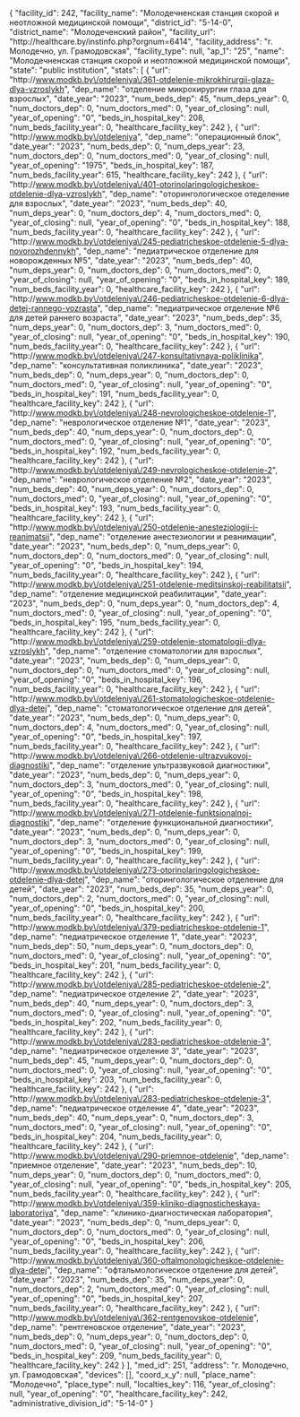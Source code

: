 {
    "facility_id": 242,
    "facility_name": "Молодечненская станция скорой и неотложной медицинской помощи",
    "district_id": "5-14-0",
    "district_name": "Молодеченский район",
    "facility_url": "http:\/\/healthcare.by\/instinfo.php?orgnum=6414",
    "facility_address": "г. Молодечно, ул. Грамодовская",
    "facility_type": null,
    "ap_1": "25",
    "name": "Молодечненская станция скорой и неотложной медицинской помощи",
    "state": "public institution",
    "stats": [
        {
            "url": "http:\/\/www.modkb.by\/otdeleniya\/361-otdelenie-mikrokhirurgii-glaza-dlya-vzroslykh",
            "dep_name": "отделение микрохирургии глаза для взрослых",
            "date_year": "2023",
            "num_beds_dep": 45,
            "num_deps_year": 0,
            "num_doctors_dep": 0,
            "num_doctors_med": 0,
            "year_of_closing": null,
            "year_of_opening": "0",
            "beds_in_hospital_key": 208,
            "num_beds_facility_year": 0,
            "healthcare_facility_key": 242
        },
        {
            "url": "http:\/\/www.modkb.by\/otdeleniya",
            "dep_name": "операционный блок",
            "date_year": "2023",
            "num_beds_dep": 0,
            "num_deps_year": 23,
            "num_doctors_dep": 0,
            "num_doctors_med": 0,
            "year_of_closing": null,
            "year_of_opening": "1975",
            "beds_in_hospital_key": 187,
            "num_beds_facility_year": 615,
            "healthcare_facility_key": 242
        },
        {
            "url": "http:\/\/www.modkb.by\/otdeleniya\/401-otorinolaringologicheskoe-otdelenie-dlya-vzroslykh",
            "dep_name": "оторингологическое отеделение для взрослых",
            "date_year": "2023",
            "num_beds_dep": 40,
            "num_deps_year": 0,
            "num_doctors_dep": 4,
            "num_doctors_med": 0,
            "year_of_closing": null,
            "year_of_opening": "0",
            "beds_in_hospital_key": 188,
            "num_beds_facility_year": 0,
            "healthcare_facility_key": 242
        },
        {
            "url": "http:\/\/www.modkb.by\/otdeleniya\/245-pediatricheskoe-otdelenie-5-dlya-novorozhdennykh",
            "dep_name": "педиатрическое отделение для новорожденных №5",
            "date_year": "2023",
            "num_beds_dep": 40,
            "num_deps_year": 0,
            "num_doctors_dep": 0,
            "num_doctors_med": 0,
            "year_of_closing": null,
            "year_of_opening": "0",
            "beds_in_hospital_key": 189,
            "num_beds_facility_year": 0,
            "healthcare_facility_key": 242
        },
        {
            "url": "http:\/\/www.modkb.by\/otdeleniya\/246-pediatricheskoe-otdelenie-6-dlya-detej-rannego-vozrasta",
            "dep_name": "педиатрическое отделение №6 для детей раннего возраста",
            "date_year": "2023",
            "num_beds_dep": 35,
            "num_deps_year": 0,
            "num_doctors_dep": 3,
            "num_doctors_med": 0,
            "year_of_closing": null,
            "year_of_opening": "0",
            "beds_in_hospital_key": 190,
            "num_beds_facility_year": 0,
            "healthcare_facility_key": 242
        },
        {
            "url": "http:\/\/www.modkb.by\/otdeleniya\/247-konsultativnaya-poliklinika",
            "dep_name": "консультативная поликлиника",
            "date_year": "2023",
            "num_beds_dep": 0,
            "num_deps_year": 0,
            "num_doctors_dep": 0,
            "num_doctors_med": 0,
            "year_of_closing": null,
            "year_of_opening": "0",
            "beds_in_hospital_key": 191,
            "num_beds_facility_year": 0,
            "healthcare_facility_key": 242
        },
        {
            "url": "http:\/\/www.modkb.by\/otdeleniya\/248-nevrologicheskoe-otdelenie-1",
            "dep_name": "неврологическое отделение №1",
            "date_year": "2023",
            "num_beds_dep": 40,
            "num_deps_year": 0,
            "num_doctors_dep": 0,
            "num_doctors_med": 0,
            "year_of_closing": null,
            "year_of_opening": "0",
            "beds_in_hospital_key": 192,
            "num_beds_facility_year": 0,
            "healthcare_facility_key": 242
        },
        {
            "url": "http:\/\/www.modkb.by\/otdeleniya\/249-nevrologicheskoe-otdelenie-2",
            "dep_name": "неврологическое отделение №2",
            "date_year": "2023",
            "num_beds_dep": 40,
            "num_deps_year": 0,
            "num_doctors_dep": 0,
            "num_doctors_med": 0,
            "year_of_closing": null,
            "year_of_opening": "0",
            "beds_in_hospital_key": 193,
            "num_beds_facility_year": 0,
            "healthcare_facility_key": 242
        },
        {
            "url": "http:\/\/www.modkb.by\/otdeleniya\/250-otdelenie-anesteziologii-i-reanimatsii",
            "dep_name": "отделение анестезиологии и реанимации",
            "date_year": "2023",
            "num_beds_dep": 0,
            "num_deps_year": 0,
            "num_doctors_dep": 0,
            "num_doctors_med": 0,
            "year_of_closing": null,
            "year_of_opening": "0",
            "beds_in_hospital_key": 194,
            "num_beds_facility_year": 0,
            "healthcare_facility_key": 242
        },
        {
            "url": "http:\/\/www.modkb.by\/otdeleniya\/251-otdelenie-meditsinskoj-reabilitatsii",
            "dep_name": "отделение медицинской реабилитации",
            "date_year": "2023",
            "num_beds_dep": 0,
            "num_deps_year": 0,
            "num_doctors_dep": 4,
            "num_doctors_med": 0,
            "year_of_closing": null,
            "year_of_opening": "0",
            "beds_in_hospital_key": 195,
            "num_beds_facility_year": 0,
            "healthcare_facility_key": 242
        },
        {
            "url": "http:\/\/www.modkb.by\/otdeleniya\/259-otdelenie-stomatologii-dlya-vzroslykh",
            "dep_name": "отделение стоматологии для взрослых",
            "date_year": "2023",
            "num_beds_dep": 0,
            "num_deps_year": 0,
            "num_doctors_dep": 0,
            "num_doctors_med": 0,
            "year_of_closing": null,
            "year_of_opening": "0",
            "beds_in_hospital_key": 196,
            "num_beds_facility_year": 0,
            "healthcare_facility_key": 242
        },
        {
            "url": "http:\/\/www.modkb.by\/otdeleniya\/261-stomatologicheskoe-otdelenie-dlya-detej",
            "dep_name": "стоматологическое отделение для детей",
            "date_year": "2023",
            "num_beds_dep": 0,
            "num_deps_year": 0,
            "num_doctors_dep": 4,
            "num_doctors_med": 0,
            "year_of_closing": null,
            "year_of_opening": "0",
            "beds_in_hospital_key": 197,
            "num_beds_facility_year": 0,
            "healthcare_facility_key": 242
        },
        {
            "url": "http:\/\/www.modkb.by\/otdeleniya\/266-otdelenie-ultrazvukovoj-diagnostiki",
            "dep_name": "отделение ультразвуковой диагностики",
            "date_year": "2023",
            "num_beds_dep": 0,
            "num_deps_year": 0,
            "num_doctors_dep": 3,
            "num_doctors_med": 0,
            "year_of_closing": null,
            "year_of_opening": "0",
            "beds_in_hospital_key": 198,
            "num_beds_facility_year": 0,
            "healthcare_facility_key": 242
        },
        {
            "url": "http:\/\/www.modkb.by\/otdeleniya\/271-otdelenie-funktsionalnoj-diagnostiki",
            "dep_name": "отделение функциональной диагностики",
            "date_year": "2023",
            "num_beds_dep": 0,
            "num_deps_year": 0,
            "num_doctors_dep": 3,
            "num_doctors_med": 0,
            "year_of_closing": null,
            "year_of_opening": "0",
            "beds_in_hospital_key": 199,
            "num_beds_facility_year": 0,
            "healthcare_facility_key": 242
        },
        {
            "url": "http:\/\/www.modkb.by\/otdeleniya\/273-otorinolaringologicheskoe-otdelenie-dlya-detej",
            "dep_name": "оторингологическое отделение для детей",
            "date_year": "2023",
            "num_beds_dep": 35,
            "num_deps_year": 0,
            "num_doctors_dep": 2,
            "num_doctors_med": 0,
            "year_of_closing": null,
            "year_of_opening": "0",
            "beds_in_hospital_key": 200,
            "num_beds_facility_year": 0,
            "healthcare_facility_key": 242
        },
        {
            "url": "http:\/\/www.modkb.by\/otdeleniya\/379-pediatricheskoe-otdelenie-1",
            "dep_name": "педиатрическое отделение 1",
            "date_year": "2023",
            "num_beds_dep": 50,
            "num_deps_year": 0,
            "num_doctors_dep": 0,
            "num_doctors_med": 0,
            "year_of_closing": null,
            "year_of_opening": "0",
            "beds_in_hospital_key": 201,
            "num_beds_facility_year": 0,
            "healthcare_facility_key": 242
        },
        {
            "url": "http:\/\/www.modkb.by\/otdeleniya\/285-pediatricheskoe-otdelenie-2",
            "dep_name": "педиатрическое отделение 2",
            "date_year": "2023",
            "num_beds_dep": 40,
            "num_deps_year": 0,
            "num_doctors_dep": 3,
            "num_doctors_med": 0,
            "year_of_closing": null,
            "year_of_opening": "0",
            "beds_in_hospital_key": 202,
            "num_beds_facility_year": 0,
            "healthcare_facility_key": 242
        },
        {
            "url": "http:\/\/www.modkb.by\/otdeleniya\/283-pediatricheskoe-otdelenie-3",
            "dep_name": "педиатрическое отделение 3",
            "date_year": "2023",
            "num_beds_dep": 45,
            "num_deps_year": 0,
            "num_doctors_dep": 0,
            "num_doctors_med": 0,
            "year_of_closing": null,
            "year_of_opening": "0",
            "beds_in_hospital_key": 203,
            "num_beds_facility_year": 0,
            "healthcare_facility_key": 242
        },
        {
            "url": "http:\/\/www.modkb.by\/otdeleniya\/283-pediatricheskoe-otdelenie-3",
            "dep_name": "педиатрическое отделение 4",
            "date_year": "2023",
            "num_beds_dep": 40,
            "num_deps_year": 0,
            "num_doctors_dep": 3,
            "num_doctors_med": 0,
            "year_of_closing": null,
            "year_of_opening": "0",
            "beds_in_hospital_key": 204,
            "num_beds_facility_year": 0,
            "healthcare_facility_key": 242
        },
        {
            "url": "http:\/\/www.modkb.by\/otdeleniya\/290-priemnoe-otdelenie",
            "dep_name": "приемное отделение",
            "date_year": "2023",
            "num_beds_dep": 10,
            "num_deps_year": 0,
            "num_doctors_dep": 0,
            "num_doctors_med": 0,
            "year_of_closing": null,
            "year_of_opening": "0",
            "beds_in_hospital_key": 205,
            "num_beds_facility_year": 0,
            "healthcare_facility_key": 242
        },
        {
            "url": "http:\/\/www.modkb.by\/otdeleniya\/359-kliniko-diagnosticheskaya-laboratoriya",
            "dep_name": "клинико-диагностическая лаборатория",
            "date_year": "2023",
            "num_beds_dep": 0,
            "num_deps_year": 0,
            "num_doctors_dep": 0,
            "num_doctors_med": 0,
            "year_of_closing": null,
            "year_of_opening": "0",
            "beds_in_hospital_key": 206,
            "num_beds_facility_year": 0,
            "healthcare_facility_key": 242
        },
        {
            "url": "http:\/\/www.modkb.by\/otdeleniya\/360-oftalmonologicheskoe-otdelenie-dlya-detej",
            "dep_name": "офтальмологическое отделение для детей",
            "date_year": "2023",
            "num_beds_dep": 35,
            "num_deps_year": 0,
            "num_doctors_dep": 2,
            "num_doctors_med": 0,
            "year_of_closing": null,
            "year_of_opening": "0",
            "beds_in_hospital_key": 207,
            "num_beds_facility_year": 0,
            "healthcare_facility_key": 242
        },
        {
            "url": "http:\/\/www.modkb.by\/otdeleniya\/362-rentgenovskoe-otdelenie",
            "dep_name": "рентгеновское отделение",
            "date_year": "2023",
            "num_beds_dep": 0,
            "num_deps_year": 0,
            "num_doctors_dep": 0,
            "num_doctors_med": 0,
            "year_of_closing": null,
            "year_of_opening": "0",
            "beds_in_hospital_key": 209,
            "num_beds_facility_year": 0,
            "healthcare_facility_key": 242
        }
    ],
    "med_id": 251,
    "address": "г. Молодечно, ул. Грамодовская",
    "devices": [],
    "coord_x_y": null,
    "place_name": "Молодечно",
    "place_type": null,
    "localties_key": 116,
    "year_of_closing": null,
    "year_of_opening": "0",
    "healthcare_facility_key": 242,
    "administrative_division_id": "5-14-0"
}